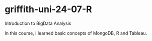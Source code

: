 # griffith-uni-24-07-R
Introduction to BigData Analysis

In this course, I learned basic concepts of MongoDB, R and Tableau.
